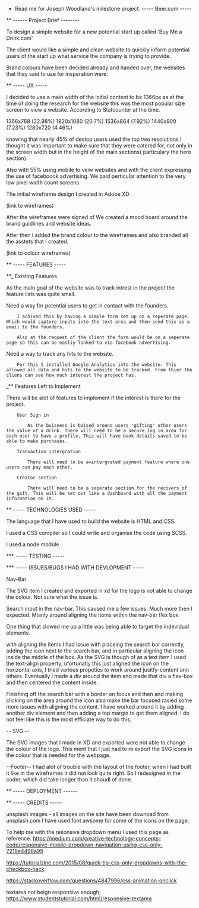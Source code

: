 - Read me for Joseph Woodland's milestone project. ----- Beer.com -----

\*\* ------ Project Brief --------

To design a simple website for a new potential start up called 'Buy Me a Drink.com'

The client would like a simple and clean website to quickly inform potential users of the start up what service the company is trying to provide.

Brand colours have been decided already and handed over, the websites that they said to use for insperation were:


\*\* ----- UX -----


I decided to use a main width of the initial content to be 1366px as at the time of doing the research for the website this was the most popular size screen to view a website. According to Statcounter at the time. 

1366x768 (22.98%)
1920x1080 (20.7%)
1536x864 (7.92%)
1440x900 (7.23%)
1280x720 (4.46%)

knowing that nearly 45% of destop users used the top two resolutions I thought it was important to make sure that they were catered for, not only in the screen width but in the height of the main sections( particulary the hero section). 

Also with 55% using mobile to veiw websites and with the client expressing the use of faceboook advertising. We paid perticular attention to the very low pixel width count screens.

The initial wireframe design I created in Adobe XD.

(link to wireframes)


After the wireframes were signed of We created a mood board around the brand guidlines and website ideas. 

After then I added the brand colour to the wireframes and also branded all the asstets that I created. 

(link to colour wireframes)


\*\* ----- FEATURES -----

**_ Existing Features

As the main goal of the website was to track intrest in the project the feature lists was quite small. 

Need a way for potential users to get in contact with the founders. 

        I achived this by having a simple form set up on a seperate page. Which would capture inputs into the text area and then send this as a email to the founders. 

        Also at the request of the client the form would be on a seperate page so this can be easliy linked to via facebook advertising.

Need a way to track any hits to the website.

        For this I installed Google Analytics into the website. This allowed all data and hits to the website to be tracked. From thier the cliens can see how much interest the project has.


_** Features Left to Implement

There will be alot of features to implement if the interest is there for the project. 

        User Sign in

            As the buisness is baised around users 'gifting' other users the value of a drink. There will need to be a secure log in area for each user to have a profile. This will have bank details saved to be able to make purchases.
        
        Transaction intergration

            There will need to be a=intergrated payment feature where one users can pay each other.

        Creator section

            There will need to be a seperate section for the recivers of the gift. This will be set out like a dashboard with all the payment information on it. 

\*\* ----- TECHNOLOGIES USED -----

The language that I have used to build the website is HTML and CSS.

I used a CSS compiler so I could write and organise the code using SCSS. 

I used a node module


\*\*\* ----- TESTING -----

\*\*\* ----- ISSUES/BUGS I HAD WITH DEVLOPMENT -----

Nav-Bar

The SVG item I created and exported in xd for the logo is not able to change the colour. Not sure what the issue is.

Search input in the nav-bar.
This caused me a few issues. Much more then I expected. Mianly around aligning the items within the nav-bar flex box.

One thing that slowed me up a little was being able to target the indevidual elements.

with aligning the items I had issue with placeing the search bar correctly, adding the icon next to the search bar, and in particular aligning the icon inside the middle of the box. As the SVG is though of as a text item I used the text-align property, ufortunatly this just aligned the icon on the horizontal axis, I tried various propeties to work around jusitfy-content ann others. Eventually I made a div around the item and made that div a flex-box and then centered the content inside.

Finishing off the search bar with a border on focus and then and making clicking on the area around the icon also make the bar focused rasied some more issues with aligning the content. I have worked around it by adding another div element and then adding a top margin to get them aligned. I do not feel like this is the most efficiate way to do this.

-- SVG --

The SVG images that I made in XD and exported were not able to change the colour of the logo. This ment that I just had to re export the SVG icons in the colour that is needed for the webpage.

--Footer--
I had alot of trouble with the layout of the footer, when I had built it like in the wireframes it did not look quite right. So I redesigned in the coder, which did take longer than it shoudl of done.

\*\* ----- DEPLOYMENT ------

\*\* ----- CREDITS -----

unsplash images - all images on the site have been downoad from unsplash.com
I have used font awsome for some of the icons on the page.

To help me with the resonsive dropdown menu I used this page as reference.
https://medium.com/creative-technology-concepts-code/responsive-mobile-dropdown-navigation-using-css-only-7218e4498a99

https://tutorialzine.com/2015/08/quick-tip-css-only-dropdowns-with-the-checkbox-hack

https://stackoverflow.com/questions/4847996/css-animation-onclick

textarea not beign responsive enough;
https://www.studentstutorial.com/html/responsive-textarea
